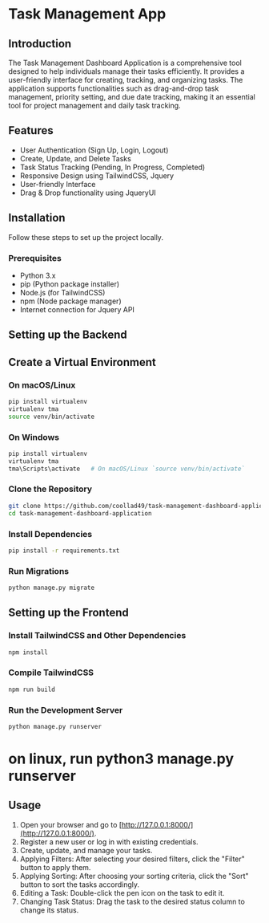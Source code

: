 # Task Management App

## Introduction

The Task Management Dashboard Application is a comprehensive tool designed to help individuals manage their tasks efficiently. It provides a user-friendly interface for creating, tracking, and organizing tasks. The application supports functionalities such as drag-and-drop task management, priority setting, and due date tracking, making it an essential tool for project management and daily task tracking.

## Features

- User Authentication (Sign Up, Login, Logout)
- Create, Update, and Delete Tasks
- Task Status Tracking (Pending, In Progress, Completed)
- Responsive Design using TailwindCSS, Jquery
- User-friendly Interface
- Drag & Drop functionality using JqueryUI

## Installation

Follow these steps to set up the project locally.

### Prerequisites

- Python 3.x
- pip (Python package installer)
- Node.js (for TailwindCSS)
- npm (Node package manager)
- Internet connection for Jquery API

## Setting up the Backend
## Create a Virtual Environment
### On macOS/Linux
```bash
pip install virtualenv
virtualenv tma
source venv/bin/activate
```
### On Windows
```bash
pip install virtualenv
virtualenv tma
tma\Scripts\activate   # On macOS/Linux `source venv/bin/activate`
```
### Clone the Repository

```bash
git clone https://github.com/coollad49/task-management-dashboard-application.git
cd task-management-dashboard-application
```

### Install Dependencies

```bash
pip install -r requirements.txt
```
### Run Migrations
```bash
python manage.py migrate
```
## Setting up the Frontend

### Install TailwindCSS and Other Dependencies
```bash
npm install
```
### Compile TailwindCSS
```bash
npm run build
```
### Run the Development Server
```bash
python manage.py runserver
```
# on linux, run python3 manage.py runserver
## Usage

1. Open your browser and go to [http://127.0.0.1:8000/](http://127.0.0.1:8000/).
2. Register a new user or log in with existing credentials.
3. Create, update, and manage your tasks.
4. Applying Filters: After selecting your desired filters, click the "Filter" button to apply them.
5. Applying Sorting: After choosing your sorting criteria, click the "Sort" button to sort the tasks accordingly.
6. Editing a Task: Double-click the pen icon on the task to edit it.
7. Changing Task Status: Drag the task to the desired status column to change its status.


